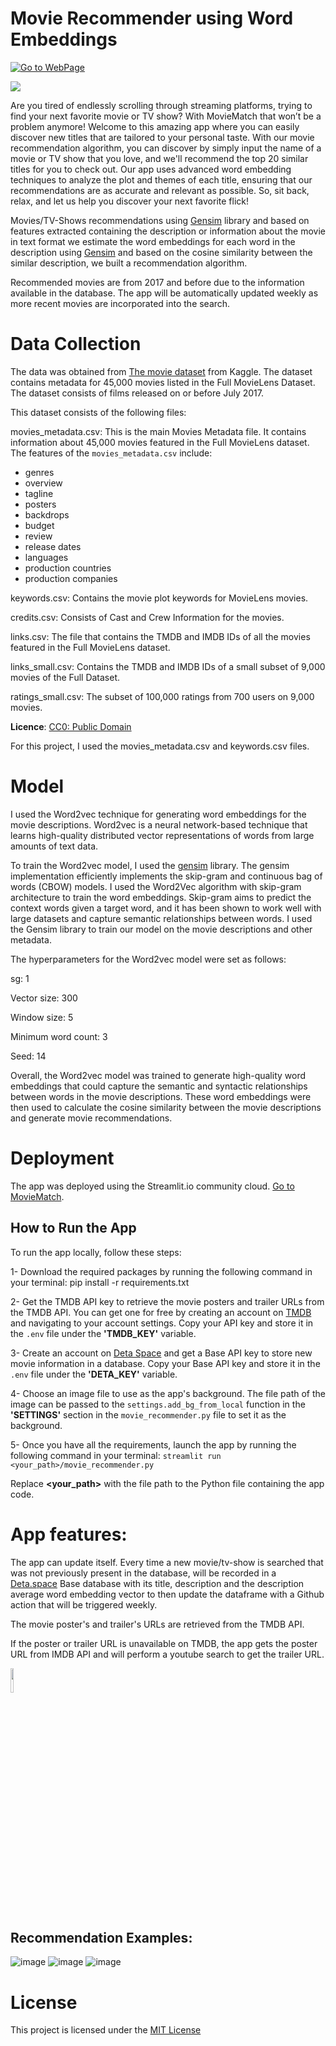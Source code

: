 # Movie Recommender using Word Embeddings

[![Go to WebPage]](https://moviematch.streamlit.app/)  

[Go to WebPage]: [https://img.shields.io/badge/Notebook-informational?style=for-the-badge](https://img.shields.io/badge/Go_to_webpage-informational?style=for-the-badge)


![](images/MovieMatch.gif)

Are you tired of endlessly scrolling through streaming platforms, trying to find your next favorite movie or TV show? With MovieMatch that won’t be a problem anymore! Welcome to this amazing app where you can easily discover new titles that are tailored to your personal taste. With our movie recommendation algorithm, you can discover by simply input the name of a movie or TV show that you love, and we'll recommend the top 20 similar titles for you to check out. Our app uses advanced word embedding techniques to analyze the plot and themes of each title, ensuring that our recommendations are as accurate and relevant as possible. So, sit back, relax, and let us help you discover your next favorite flick!

Movies/TV-Shows recommendations using [Gensim](https://radimrehurek.com/gensim/) library and based on features extracted containing the description or information about the movie in text format we estimate the word embeddings for each word in the description using [Gensim](https://radimrehurek.com/gensim/) and based on the cosine similarity between the similar description, we built a recommendation algorithm.

Recommended movies are from 2017 and before due to the information available in the database. The app will be automatically updated weekly as more recent movies are incorporated into the search.

# Data Collection

The data was obtained from [The movie dataset](https://www.kaggle.com/datasets/rounakbanik/the-movies-dataset) from Kaggle. The dataset contains metadata for 45,000 movies listed in the Full MovieLens Dataset. The dataset consists of films released on or before July 2017.

This dataset consists of the following files:

movies_metadata.csv: This is the main Movies Metadata file. It contains information about 45,000 movies featured in the Full MovieLens dataset.
The features of the `movies_metadata.csv` include:
* genres
* overview
* tagline
* posters
* backdrops
* budget
* review
* release dates
* languages
* production countries
* production companies

keywords.csv: Contains the movie plot keywords for MovieLens movies.

credits.csv: Consists of Cast and Crew Information for the movies.

links.csv: The file that contains the TMDB and IMDB IDs of all the movies featured in the Full MovieLens dataset.

links_small.csv: Contains the TMDB and IMDB IDs of a small subset of 9,000 movies of the Full Dataset.

ratings_small.csv: The subset of 100,000 ratings from 700 users on 9,000 movies.

**Licence**:  [CC0: Public Domain](https://creativecommons.org/publicdomain/zero/1.0/)

For this project, I used the movies_metadata.csv and keywords.csv files.

# Model 

I used the Word2vec technique for generating word embeddings for the movie descriptions. Word2vec is a neural network-based technique that learns high-quality distributed vector representations of words from large amounts of text data.

To train the Word2vec model, I used the [gensim](https://radimrehurek.com/gensim/) library. The gensim implementation efficiently implements the skip-gram and continuous bag of words (CBOW) models. I used the Word2Vec algorithm with skip-gram architecture to train the word embeddings. Skip-gram aims to predict the context words given a target word, and it has been shown to work well with large datasets and capture semantic relationships between words. I used the Gensim library to train our model on the movie descriptions and other metadata.

The hyperparameters for the Word2vec model were set as follows:

sg: 1

Vector size: 300

Window size: 5

Minimum word count: 3

Seed: 14

Overall, the Word2vec model was trained to generate high-quality word embeddings that could capture the semantic and syntactic relationships between words in the movie descriptions. These word embeddings were then used to calculate the cosine similarity between the movie descriptions and generate movie recommendations.
 
# Deployment

The app was deployed using the Streamlit.io community cloud. [Go to MovieMatch](https://moviematch.streamlit.app/).

## How to Run the App

To run the app locally, follow these steps:

1- Download the required packages by running the following command in your terminal:
  pip install -r requirements.txt
 
2- Get the TMDB API key to retrieve the movie posters and trailer URLs from the TMDB API. You can get one for free by creating an account on [TMDB](https://www.themoviedb.org/) and navigating to your account settings. Copy your API key and store it in the `.env` file under the **'TMDB_KEY'** variable.

3- Create an account on [Deta Space](https://deta.space/) and get a Base API key to store new movie information in a database. Copy your Base API key and store it in the `.env` file under the **'DETA_KEY'** variable.

4- Choose an image file to use as the app's background. The file path of the image can be passed to the `settings.add_bg_from_local` function in the **'SETTINGS'** section in the `movie_recommender.py` file to set it as the background.

5- Once you have all the requirements, launch the app by running the following command in your terminal: `streamlit run <your_path>/movie_recommender.py`

 Replace **<your_path>** with the file path to the Python file containing the app code.


# App features:

The app can update itself. Every time a new movie/tv-show is searched that was not previously present in the database, will be recorded in a [Deta.space](https://deta.space/) Base database with its title, description and the description average word embedding vector to then update the dataframe with a Github action that will be triggered weekly.

The movie poster's and trailer's URLs are retrieved from the TMDB API.

If the poster or trailer URL is unavailable on TMDB, the app gets the poster URL from IMDB API and will perform a youtube search to get the trailer URL.


<img src="https://github.com/jeshuacn/movie_recommender_app/assets/33787097/b4159afb-eeea-4c39-87a1-c54b74a59941" width="10%" height="10%">

## Recommendation Examples:

![image](https://github.com/jeshuacn/movie_recommender_app/assets/33787097/fc033365-69c2-44d6-9483-65c99d1baa10)
![image](https://github.com/jeshuacn/movie_recommender_app/assets/33787097/566be596-f819-4d59-9a4d-6b68b3ec1458)
![image](https://github.com/jeshuacn/movie_recommender_app/assets/33787097/0d44c337-77c0-4ceb-a1f8-b13657da857e)

# License
This project is licensed under the [MIT License](https://opensource.org/license/mit/)
